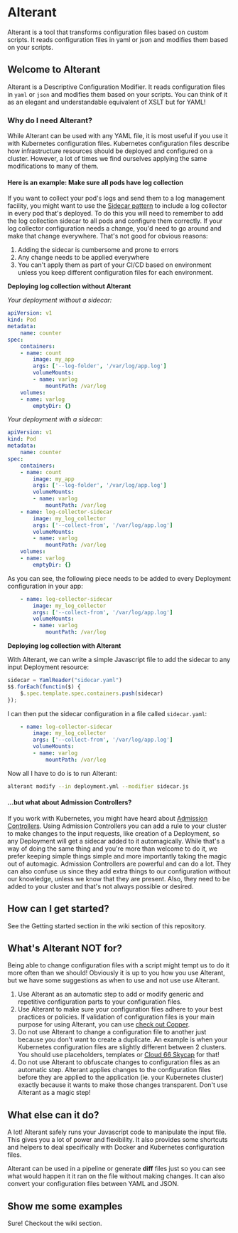 # Alterant

Alterant is a tool that transforms configuration files based on custom scripts.  It reads configuration files in yaml or json and modifies them based on your scripts.


## Welcome to Alterant

Alterant is a Descriptive Configuration Modifier. It reads configuration files in <code>yaml</code> or <code>json</code> and modifies them based on your scripts. You can think of it as an elegant and understandable equivalent of XSLT but for YAML!

### Why do I need Alterant?

While Alterant can be used with any YAML file, it is most useful if you use it with Kubernetes configuration files. Kubernetes configuration files describe how infrastructure resources should be deployed and configured on a cluster. However, a lot of times we find ourselves applying the same modifications to many of them.

#### Here is an example: Make sure all pods have log collection

If you want to collect your pod's logs and send them to a log management facility, you might want to use the [Sidecar pattern](https://kubernetes.io/docs/concepts/cluster-administration/logging/) to include a log collector in every pod that's deployed. To do this you will need to remember to add the log collection sidecar to all pods and configure them correctly. If your log collector configuration needs a change, you'd need to go around and make that change everywhere. That's not good for obvious reasons:

1. Adding the sidecar is cumbersome and prone to errors
2. Any change needs to be applied everywhere
3. You can't apply them as part of your CI/CD based on environment unless you keep different configuration files for each environment.

**Deploying log collection without Alterant**

*Your deployment without a sidecar:*
```yaml
apiVersion: v1
kind: Pod
metadata:
	name: counter
spec:
	containers:
	- name: count
		image: my_app
		args: ['--log-folder', '/var/log/app.log']
		volumeMounts:
		- name: varlog
			mountPath: /var/log
	volumes:
	- name: varlog
		emptyDir: {}
```

*Your deployment with a sidecar:*
```yaml
apiVersion: v1
kind: Pod
metadata:
	name: counter
spec:
	containers:
	- name: count
		image: my_app
		args: ['--log-folder', '/var/log/app.log']
		volumeMounts:
		- name: varlog
			mountPath: /var/log
	- name: log-collector-sidecar
		image: my_log_collector
		args: ['--collect-from', '/var/log/app.log']
		volumeMounts:
		- name: varlog
			mountPath: /var/log
	volumes:
	- name: varlog
		emptyDir: {}
```

As you can see, the following piece needs to be added to every Deployment configuration in your app:

```yaml
	- name: log-collector-sidecar
		image: my_log_collector
		args: ['--collect-from', '/var/log/app.log']
		volumeMounts:
		- name: varlog
			mountPath: /var/log
```

**Deploying log collection with Alterant**

With Alterant, we can write a simple Javascript file to add the sidecar to any input Deployment resource:

```javascript
sidecar = YamlReader("sidecar.yaml")
$$.forEach(functin($) {
	$.spec.template.spec.containers.push(sidecar)
});
```

I can then put the sidecar configuration in a file called `sidecar.yaml`:

```yaml
	- name: log-collector-sidecar
		image: my_log_collector
		args: ['--collect-from', '/var/log/app.log']
		volumeMounts:
		- name: varlog
			mountPath: /var/log
```

Now all I have to do is to run Alterant:

```bash
alterant modify --in deployment.yml --modifier sidecar.js
```

#### ...but what about Admission Controllers?

If you work with Kubernetes, you might have heard about [Admission Controllers](https://kubernetes.io/docs/reference/access-authn-authz/admission-controllers/). Using Admission Controllers you can add a rule to your cluster to make changes to the input requests, like creation of a Deployment, so any Deployment will get a sidecar added to it automagically. While that's a way of doing the same thing and you're more than welcome to do it, we prefer keeping simple things simple and more importantly taking the magic out of automagic. Admission Controllers are powerful and can do a lot. They can also confuse us since they add extra things to our configuration without our knowledge, unless we know that they are present. Also, they need to be added to your cluster and that's not always possible or desired.

## How can I get started?

See the Getting started section in the wiki section of this repository.

## What's Alterant NOT for?

Being able to change configuration files with a script might tempt us to do it more often than we should! Obviously it is up to you how you use Alterant, but we have some suggestions as when to use and not use use Alterant.

1. Use Alterant as an automatic step to add or modify generic and repetitive configuration parts to your configuration files.
2. Use Alterant to make sure your configuration files adhere to your best practices or policies. If validation of configuration files is your main purpose for using Alterant, you can use [check out Copper](/copper/index.html).
3. Do not use Alterant to change a configuration file to another just because you don't want to create a duplicate. An example is when your Kubernetes configuration files are slightly different between 2 clusters. You should use placeholders, templates or [Cloud 66 Skycap](https://cloud66.com/containers/skycap) for that!
4. Do not use Alterant to obfuscate changes to configuration files as an automatic step. Alterant applies changes to the configuration files before they are applied to the application (ie. your Kubernetes cluster) exactly because it wants to make those changes transparent. Don't use Alterant as a magic step!


## What else can it do?

A lot! Alterant safely runs your Javascript code to manipulate the input file. This gives you a lot of power and flexibility. It also provides some shortcuts and helpers to deal specifically with Docker and Kubernetes configuration files.

Alterant can be used in a pipeline or generate **diff** files just so you can see what would happen it it ran on the file without making changes. It can also convert your configuration files between YAML and JSON.

## Show me some examples

Sure! Checkout the wiki section.
